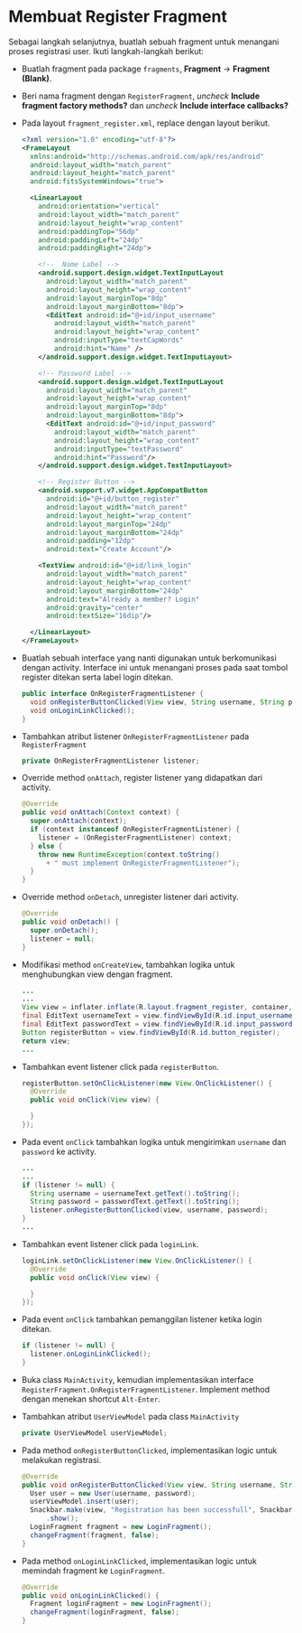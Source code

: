 # Membuat Register Fragment

Sebagai langkah selanjutnya, buatlah sebuah fragment untuk menangani proses
registrasi user. Ikuti langkah-langkah berikut:

- Buatlah fragment pada package `fragments`, **Fragment** -> **Fragment
 (Blank)**.
- Beri nama fragment dengan `RegisterFragment`, *uncheck* **Include fragment
 factory methods?** dan *uncheck* **Include interface callbacks?**
- Pada layout `fragment_register.xml`, replace dengan layout berikut.

  ```xml
  <?xml version="1.0" encoding="utf-8"?>
  <FrameLayout
    xmlns:android="http://schemas.android.com/apk/res/android"
    android:layout_width="match_parent"
    android:layout_height="match_parent"
    android:fitsSystemWindows="true">

    <LinearLayout
      android:orientation="vertical"
      android:layout_width="match_parent"
      android:layout_height="wrap_content"
      android:paddingTop="56dp"
      android:paddingLeft="24dp"
      android:paddingRight="24dp">

      <!--  Name Label -->
      <android.support.design.widget.TextInputLayout
        android:layout_width="match_parent"
        android:layout_height="wrap_content"
        android:layout_marginTop="8dp"
        android:layout_marginBottom="8dp">
        <EditText android:id="@+id/input_username"
          android:layout_width="match_parent"
          android:layout_height="wrap_content"
          android:inputType="textCapWords"
          android:hint="Name" />
      </android.support.design.widget.TextInputLayout>

      <!-- Password Label -->
      <android.support.design.widget.TextInputLayout
        android:layout_width="match_parent"
        android:layout_height="wrap_content"
        android:layout_marginTop="8dp"
        android:layout_marginBottom="8dp">
        <EditText android:id="@+id/input_password"
          android:layout_width="match_parent"
          android:layout_height="wrap_content"
          android:inputType="textPassword"
          android:hint="Password"/>
      </android.support.design.widget.TextInputLayout>

      <!-- Register Button -->
      <android.support.v7.widget.AppCompatButton
        android:id="@+id/button_register"
        android:layout_width="match_parent"
        android:layout_height="wrap_content"
        android:layout_marginTop="24dp"
        android:layout_marginBottom="24dp"
        android:padding="12dp"
        android:text="Create Account"/>

      <TextView android:id="@+id/link_login"
        android:layout_width="match_parent"
        android:layout_height="wrap_content"
        android:layout_marginBottom="24dp"
        android:text="Already a member? Login"
        android:gravity="center"
        android:textSize="16dip"/>

    </LinearLayout>
  </FrameLayout>
  ```

- Buatlah sebuah interface yang nanti digunakan untuk berkomunikasi dengan
 activity. Interface ini untuk menangani proses pada saat tombol register
 ditekan serta label login ditekan.

  ```java
  public interface OnRegisterFragmentListener {
    void onRegisterButtonClicked(View view, String username, String password);
    void onLoginLinkClicked();
  }
  ```

- Tambahkan atribut listener `OnRegisterFragmentListener` pada `RegisterFragment`

  ```java
  private OnRegisterFragmentListener listener;
  ```

- Override method `onAttach`, register listener yang didapatkan dari activity.

  ```java
  @Override
  public void onAttach(Context context) {
    super.onAttach(context);
    if (context instanceof OnRegisterFragmentListener) {
      listener = (OnRegisterFragmentListener) context;
    } else {
      throw new RuntimeException(context.toString()
        + " must implement OnRegisterFragmentListener");
    }
  }
  ```

- Override method `onDetach`, unregister listener dari activity.

  ```java
  @Override
  public void onDetach() {
    super.onDetach();
    listener = null;
  }
  ```

- Modifikasi method `onCreateView`, tambahkan logika untuk menghubungkan view
 dengan fragment.

  ```java
  ...
  ...
  View view = inflater.inflate(R.layout.fragment_register, container, false);
  final EditText usernameText = view.findViewById(R.id.input_username);
  final EditText passwordText = view.findViewById(R.id.input_password);
  Button registerButton = view.findViewById(R.id.button_register);
  return view;
  ...
  ```

- Tambahkan event listener click pada `registerButton`.

  ```java
  registerButton.setOnClickListener(new View.OnClickListener() {
    @Override
    public void onClick(View view) {

    }
  });
  ```

- Pada event `onClick` tambahkan logika untuk mengirimkan `username` dan
 `password` ke activity.

  ```java
  ...
  ...
  if (listener != null) {
    String username = usernameText.getText().toString();
    String password = passwordText.getText().toString();
    listener.onRegisterButtonClicked(view, username, password);
  }
  ...
  ```

- Tambahkan event listener click pada `loginLink`.

  ```java
  loginLink.setOnClickListener(new View.OnClickListener() {
    @Override
    public void onClick(View view) {

    }
  });
  ```

- Pada event `onClick` tambahkan pemanggilan listener ketika login ditekan.

  ```java
  if (listener != null) {
    listener.onLoginLinkClicked();
  }
  ```

- Buka class `MainActivity`, kemudian implementasikan interface
 `RegisterFragment.OnRegisterFragmentListener`. Implement method dengan menekan
 shortcut `Alt-Enter`.

- Tambahkan atribut `UserViewModel` pada class `MainActivity`

  ```java
  private UserViewModel userViewModel;
  ```

- Pada method `onRegisterButtonClicked`, implementasikan logic untuk melakukan
 registrasi.

  ```java
  @Override
  public void onRegisterButtonClicked(View view, String username, String password) {
    User user = new User(username, password);
    userViewModel.insert(user);
    Snackbar.make(view, "Registration has been successfull", Snackbar.LENGTH_SHORT)
        .show();
    LoginFragment fragment = new LoginFragment();
    changeFragment(fragment, false);
  }
  ```

- Pada method `onLoginLinkClicked`, implementasikan logic untuk memindah
 fragment ke `LoginFragment`.

  ```java
  @Override
  public void onLoginLinkClicked() {
    Fragment loginFragment = new LoginFragment();
    changeFragment(loginFragment, false);
  }
  ```
